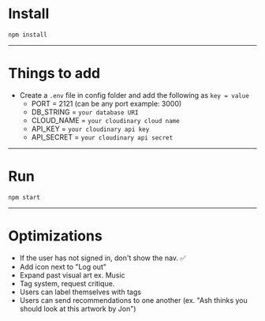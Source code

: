 # Install

`npm install`

---

# Things to add

- Create a `.env` file in config folder and add the following as `key = value`
  - PORT = 2121 (can be any port example: 3000)
  - DB_STRING = `your database URI`
  - CLOUD_NAME = `your cloudinary cloud name`
  - API_KEY = `your cloudinary api key`
  - API_SECRET = `your cloudinary api secret`

---

# Run

`npm start`

---

# Optimizations

- If the user has not signed in, don't show the nav. ✅
- Add icon next to "Log out"
- Expand past visual art ex. Music
- Tag system, request critique.
- Users can label themselves with tags
- Users can send recommendations to one another (ex. "Ash thinks you should look at this artwork by Jon")